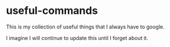 # useful-commands

This is my collection of useful things that I always have to google. 

I imagine I will continue to update this until I forget about it. 
